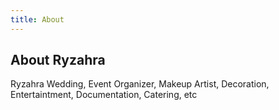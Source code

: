 ```yaml
---
title: About
---
```

## About Ryzahra

Ryzahra Wedding, Event Organizer, Makeup Artist, Decoration, Entertaintment, Documentation, Catering, etc